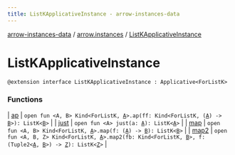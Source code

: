 ```yaml
---
title: ListKApplicativeInstance - arrow-instances-data
---
```


[arrow-instances-data](../../index.html) / [arrow.instances](../index.html) / [ListKApplicativeInstance](./index.html)

# ListKApplicativeInstance

`@extension interface ListKApplicativeInstance : Applicative<ForListK>`

### Functions

| [ap](ap.html) | `open fun <A, B> Kind<ForListK, `[`A`](ap.html#A)`>.ap(ff: Kind<ForListK, (`[`A`](ap.html#A)`) -> `[`B`](ap.html#B)`>): ListK<`[`B`](ap.html#B)`>` |
| [just](just.html) | `open fun <A> just(a: `[`A`](just.html#A)`): ListK<`[`A`](just.html#A)`>` |
| [map](map.html) | `open fun <A, B> Kind<ForListK, `[`A`](map.html#A)`>.map(f: (`[`A`](map.html#A)`) -> `[`B`](map.html#B)`): ListK<`[`B`](map.html#B)`>` |
| [map2](map2.html) | `open fun <A, B, Z> Kind<ForListK, `[`A`](map2.html#A)`>.map2(fb: Kind<ForListK, `[`B`](map2.html#B)`>, f: (Tuple2<`[`A`](map2.html#A)`, `[`B`](map2.html#B)`>) -> `[`Z`](map2.html#Z)`): ListK<`[`Z`](map2.html#Z)`>` |

